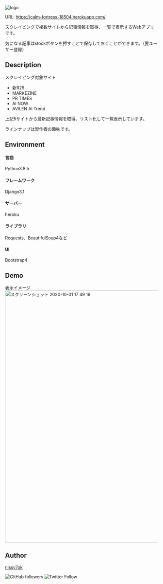 ![logo](https://user-images.githubusercontent.com/67008413/98455954-8db4c480-21ba-11eb-8a7a-2e53775f013c.png)

URL:
https://calm-fortress-18504.herokuapp.com/

スクレイピングで複数サイトから記事情報を取得、一覧で表示するWebアプリです。

気になる記事はstockボタンを押すことで保存しておくことができます。（要ユーザー登録）


## Description
スクレイピング対象サイト
+ 新R25
+ MARKEZINE
+ PR TIMES
+ AI NOW
+ AVILEN AI Trend

上記5サイトから最新記事情報を取得、リスト化して一覧表示しています。

ラインナップは製作者の趣味です。


## Environment
#### 言語
  Python3.8.5
#### フレームワーク
  Django3.1
#### サーバー
  heroku
#### ライブラリ
  Requests、BeautifulSoup4など
#### UI
  Bootstrap4


## Demo
表示イメージ
<img width="830" alt="スクリーンショット 2020-10-01 17 49 19" src="https://user-images.githubusercontent.com/67008413/98455807-f1d68900-21b8-11eb-8616-07b741b4c291.png" size=50%>


## Author

[nissy7ok](https://github.com/nissy7ok)

![GitHub followers](https://img.shields.io/github/followers/nissy7ok?style=social)
![Twitter Follow](https://img.shields.io/twitter/follow/nissy7ok?style=social)
